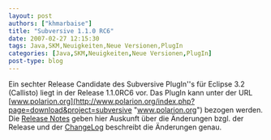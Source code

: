 ```yaml
---
layout: post
authors: ["khmarbaise"]
title: "Subversive 1.1.0 RC6"
date: 2007-02-27 12:15:30
tags: Java,SKM,Neuigkeiten,Neue Versionen,PlugIn
categories: [Java,SKM,Neuigkeiten,Neue Versionen,PlugIn]
post-type: blog
---
```

Ein sechter Release Candidate des Subversive PlugIn''s für Eclipse 3.2 (Callisto) liegt in der Release 1.1.0RC6 vor. Das PlugIn kann 
unter der URL [www.polarion.org](http://www.polarion.org/index.php?page=download&project=subversive "www.polarion.org") bezogen werden. 
Die [Release Notes](http://www.polarion.org/projects/subversive/download/1.1/releasenotes.txt "Release Notes") geben hier Auskunft über 
die Änderungen bzgl. der Release 
und der [ChangeLog](http://www.polarion.org/projects/subversive/download/1.1/changelog.txt "ChangeLog") beschreibt die Änderungen genau.
